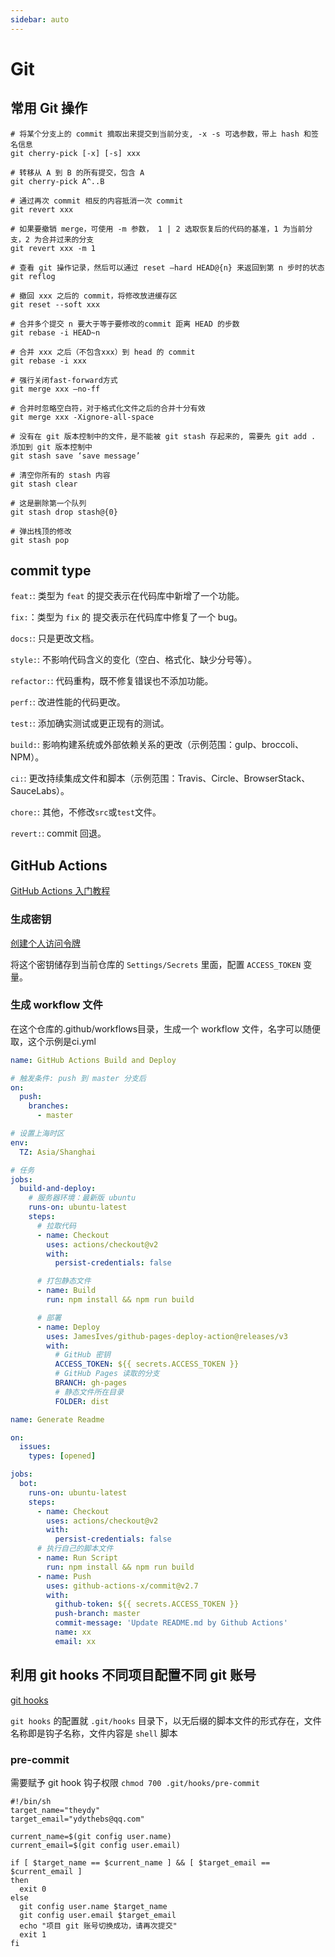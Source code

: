 ```yaml
---
sidebar: auto
---
```


# Git

## 常用 Git 操作

```shell
# 将某个分支上的 commit 摘取出来提交到当前分支, -x -s 可选参数，带上 hash 和签名信息
git cherry-pick [-x] [-s] xxx

# 转移从 A 到 B 的所有提交，包含 A
git cherry-pick A^..B
```

```shell
# 通过再次 commit 相反的内容抵消一次 commit
git revert xxx

# 如果要撤销 merge，可使用 -m 参数， 1 | 2 选取恢复后的代码的基准，1 为当前分支，2 为合并过来的分支
git revert xxx -m 1
```

```shell
# 查看 git 操作记录，然后可以通过 reset —hard HEAD@{n} 来返回到第 n 步时的状态
git reflog

# 撤回 xxx 之后的 commit，将修改放进缓存区
git reset --soft xxx
```

```shell
# 合并多个提交 n 要大于等于要修改的commit 距离 HEAD 的步数
git rebase -i HEAD~n

# 合并 xxx 之后（不包含xxx）到 head 的 commit
git rebase -i xxx

# 强行关闭fast-forward方式
git merge xxx —no-ff

# 合并时忽略空白符，对于格式化文件之后的合并十分有效
git merge xxx -Xignore-all-space
```

```shell
# 没有在 git 版本控制中的文件，是不能被 git stash 存起来的, 需要先 git add . 添加到 git 版本控制中
git stash save ‘save message’

# 清空你所有的 stash 内容
git stash clear

# 这是删除第一个队列
git stash drop stash@{0}

# 弹出栈顶的修改
git stash pop
```

## commit type

`feat:`: 类型为 `feat` 的提交表示在代码库中新增了一个功能。

`fix:`：类型为 `fix` 的 提交表示在代码库中修复了一个 bug。

`docs:`: 只是更改文档。

`style:`: 不影响代码含义的变化（空白、格式化、缺少分号等）。

`refactor:`: 代码重构，既不修复错误也不添加功能。

`perf:`: 改进性能的代码更改。

`test:`: 添加确实测试或更正现有的测试。

`build:`: 影响构建系统或外部依赖关系的更改（示例范围：gulp、broccoli、NPM）。

`ci:`: 更改持续集成文件和脚本（示例范围：Travis、Circle、BrowserStack、SauceLabs）。

`chore:`: 其他，不修改`src`或`test`文件。

`revert:`: commit 回退。

## GitHub Actions

[GitHub Actions 入门教程](http://www.ruanyifeng.com/blog/2019/09/getting-started-with-github-actions.html)

### 生成密钥

[创建个人访问令牌](https://docs.github.com/cn/github/authenticating-to-github/keeping-your-account-and-data-secure/creating-a-personal-access-token)

将这个密钥储存到当前仓库的 `Settings/Secrets` 里面，配置 `ACCESS_TOKEN` 变量。

### 生成 workflow 文件

在这个仓库的.github/workflows目录，生成一个 workflow 文件，名字可以随便取，这个示例是ci.yml

```yml
name: GitHub Actions Build and Deploy

# 触发条件: push 到 master 分支后
on:
  push:
    branches:
      - master

# 设置上海时区
env:
  TZ: Asia/Shanghai

# 任务
jobs:
  build-and-deploy:
    # 服务器环境：最新版 ubuntu
    runs-on: ubuntu-latest
    steps:
      # 拉取代码
      - name: Checkout
        uses: actions/checkout@v2
        with:
          persist-credentials: false

      # 打包静态文件
      - name: Build
        run: npm install && npm run build

      # 部署
      - name: Deploy
        uses: JamesIves/github-pages-deploy-action@releases/v3
        with:
          # GitHub 密钥
          ACCESS_TOKEN: ${{ secrets.ACCESS_TOKEN }}
          # GitHub Pages 读取的分支
          BRANCH: gh-pages
          # 静态文件所在目录
          FOLDER: dist
```

```yml
name: Generate Readme

on:
  issues:
    types: [opened]

jobs:
  bot:
    runs-on: ubuntu-latest
    steps:
      - name: Checkout
        uses: actions/checkout@v2
        with:
          persist-credentials: false
      # 执行自己的脚本文件
      - name: Run Script
        run: npm install && npm run build
      - name: Push
        uses: github-actions-x/commit@v2.7
        with:
          github-token: ${{ secrets.ACCESS_TOKEN }}
          push-branch: master
          commit-message: 'Update README.md by Github Actions'
          name: xx
          email: xx
```

## 利用 git hooks 不同项目配置不同 git 账号

[git hooks](https://juejin.cn/post/6844903849275162631#heading-3)

`git hooks` 的配置就 `.git/hooks` 目录下，以无后缀的脚本文件的形式存在，文件名称即是钩子名称，文件内容是 `shell` 脚本

### pre-commit

需要赋予 git hook 钩子权限 `chmod 700 .git/hooks/pre-commit`

```shell
#!/bin/sh
target_name="theydy"
target_email="ydythebs@qq.com"

current_name=$(git config user.name)
current_email=$(git config user.email)

if [ $target_name == $current_name ] && [ $target_email == $current_email ]
then
  exit 0
else
  git config user.name $target_name
  git config user.email $target_email
  echo "项目 git 账号切换成功，请再次提交"
  exit 1
fi
```
